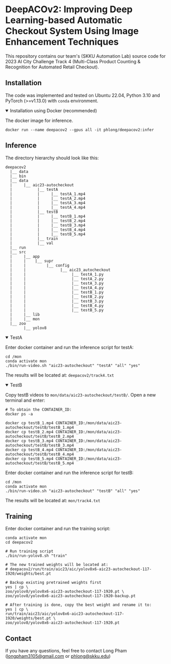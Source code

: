 # DeepACOv2: Improving Deep Learning-based Automatic Checkout System Using Image Enhancement Techniques

This repository contains our team's (SKKU Automation Lab) source code for 
2023 AI City Challenge Track 4 (Multi-Class Product Counting & Recognition for Automated Retail Checkout). 

## Installation
 
The code was implemented and tested on Ubuntu 22.04, Python 3.10 and PyTorch (>=v1.13.0) with `conda` environment.

<details open>
<summary>Installation using Docker (recommended) </summary>

The docker image for inference.

```shell
docker run --name deepacov2 --gpus all -it phlong/deepacov2:infer
```

</details>

## Inference

The directory hierarchy should look like this:
```text
deepacov2
  |__ data 
  |__ bin
  |__ data
  |     |__ aic23-autocheckout
  |           |__ testA
  |           |     |__ testA_1.mp4
  |           |     |__ testA_2.mp4
  |           |     |__ testA_3.mp4
  |           |     |__ testA_4.mp4
  |           |__ testB
  |           |     |__ testB_1.mp4
  |           |     |__ testB_2.mp4
  |           |     |__ testB_3.mp4
  |           |     |__ testB_4.mp4
  |           |     |__ testB_5.mp4
  |           |__ train
  |           |__ val
  |__ run
  |__ src
  |     |__ app
  |     |    |__ supr
  |     |         |__ config
  |     |               |__ aic23_autocheckout
  |     |                    |__ testA_1.py
  |     |                    |__ testA_2.py
  |     |                    |__ testA_3.py
  |     |                    |__ testA_4.py
  |     |                    |__ testB_1.py
  |     |                    |__ testB_2.py
  |     |                    |__ testB_3.py
  |     |                    |__ testB_4.py
  |     |                    |__ testB_5.py
  |     |__ lib
  |     |__ mon
  |__ zoo		
        |__ yolov8
```
  
<details open>
<summary>TestA</summary>

Enter docker container and run the inference script for testA:

```shell
cd /mon
conda activate mon
./bin/run-video.sh "aic23-autocheckout" "testA" "all" "yes"
```
</details>

The results will be located at: `deepacov2/track4.txt`

<details open>
<summary>TestB</summary>

Copy testB videos to `mon/data/aic23-autocheckout/testB/`. Open a new terminal and enter:

```shell
# To obtain the CONTAINER_ID:
docker ps -a

docker cp testB_1.mp4 CONTAINER_ID:/mon/data/aic23-autocheckout/testB/testB_1.mp4
docker cp testB_2.mp4 CONTAINER_ID:/mon/data/aic23-autocheckout/testB/testB_2.mp4
docker cp testB_3.mp4 CONTAINER_ID:/mon/data/aic23-autocheckout/testB/testB_3.mp4
docker cp testB_4.mp4 CONTAINER_ID:/mon/data/aic23-autocheckout/testB/testB_4.mp4
docker cp testB_5.mp4 CONTAINER_ID:/mon/data/aic23-autocheckout/testB/testB_5.mp4
```

Enter docker container and run the inference script for testB:

```shell
cd /mon
conda activate mon
./bin/run-video.sh "aic23-autocheckout" "testB" "all" "yes"
```

The results will be located at: `mon/track4.txt`

</details>
  
## Training

Enter docker container and run the training script:
```shell
conda activate mon
cd deepacov2

# Run training script
./bin/run-yolov8.sh "train"

# The new trained weights will be located at: 
# deepacov2/run/train/aic23/aic/yolov8x6-aic23-autocheckout-117-1920/weights/best.pt

# Backup existing pretrained weights first
yes | cp \
zoo/yolov8/yolov8x6-aic23-autocheckout-117-1920.pt \
zoo/yolov8/yolov8x6-aic23-autocheckout-117-1920-backup.pt

# After training is done, copy the best weight and rename it to: 
yes | cp \
run/train/aic23/aic/yolov8x6-aic23-autocheckout-117-1920/weights/best.pt \
zoo/yolov8/yolov8x6-aic23-autocheckout-117-1920.pt
```

## Contact

If you have any questions, feel free to contact Long Pham ([longpham3105@gmail.com](longpham3105@gmail.com) or [phlong@skku.edu](phlong@skku.edu))

